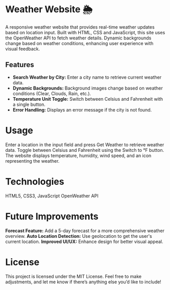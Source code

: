 # Weather Website 🌦️

A responsive weather website that provides real-time weather updates based on location input. Built with HTML, CSS and JavaScript, this site uses the OpenWeather API to fetch weather details. Dynamic backgrounds change based on weather conditions, enhancing user experience with visual feedback.

## Features

- **Search Weather by City:** Enter a city name to retrieve current weather data.
- **Dynamic Backgrounds:** Background images change based on weather conditions (Clear, Clouds, Rain, etc.).
- **Temperature Unit Toggle:** Switch between Celsius and Fahrenheit with a single button.
- **Error Handling:** Displays an error message if the city is not found.

# Usage

Enter a location in the input field and press Get Weather to retrieve weather data.
Toggle between Celsius and Fahrenheit using the Switch to °F button.
The website displays temperature, humidity, wind speed, and an icon representing the weather.

# Technologies

HTML5, CSS3, JavaScript
OpenWeather API

# Future Improvements

**Forecast Feature:** Add a 5-day forecast for a more comprehensive weather overview.
**Auto Location Detection:** Use geolocation to get the user's current location.
**Improved UI/UX:** Enhance design for better visual appeal.

# License
This project is licensed under the MIT License.
Feel free to make adjustments, and let me know if there’s anything else you’d like to include!
